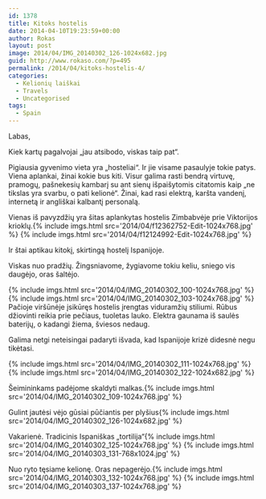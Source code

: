 ```yaml
---
id: 1378
title: Kitoks hostelis
date: 2014-04-10T19:23:59+00:00
author: Rokas
layout: post
image: 2014/04/IMG_20140302_126-1024x682.jpg
guid: http://www.rokaso.com/?p=495
permalink: /2014/04/kitoks-hostelis-4/
categories:
  - Kelionių laiškai
  - Travels
  - Uncategorised
tags:
  - Spain
---
```


Labas,

Kiek kartų pagalvojai „jau atsibodo, viskas taip pat“.

Pigiausia gyvenimo vieta yra „hosteliai“. Ir jie visame pasaulyje tokie patys. Viena aplankai, žinai kokie bus kiti. Visur galima rasti bendrą virtuvę, pramogų, pašnekesių kambarį su ant sienų išpaišytomis citatomis kaip „ne tikslas yra svarbu, o pati kelionė“. Žinai, kad rasi elektrą, karšta vandenį, internetą ir angliškai kalbantį personalą.

Vienas iš pavyzdžių yra šitas aplankytas hostelis Zimbabvėje prie Viktorijos krioklų.{% include imgs.html src='2014/04/f12362752-Edit-1024x768.jpg' %}
{% include imgs.html src='2014/04/f12124992-Edit-1024x768.jpg' %}

Ir štai aptikau kitokį, skirtingą hostelį Ispanijoje.

Viskas nuo pradžių. Žingsniavome, žygiavome tokiu keliu, sniego vis daugėjo, oras šaltėjo.

{% include imgs.html src='2014/04/IMG_20140302_100-1024x768.jpg' %}
{% include imgs.html src='2014/04/IMG_20140302_103-1024x768.jpg' %}
Pačioje viršūnėje įsikūręs hostelis įrengtas viduramžių stiliumi. Rūbus džiovinti reikia prie pečiaus, tuoletas lauko. Elektra gaunama iš saulės baterijų, o kadangi žiema, šviesos nedaug.

Galima netgi neteisingai padaryti išvada, kad Ispanijoje krizė didesnė negu tikėtasi.

{% include imgs.html src='2014/04/IMG_20140302_111-1024x768.jpg' %}
{% include imgs.html src='2014/04/IMG_20140302_122-1024x682.jpg' %}

Šeimininkams padėjome skaldyti malkas.{% include imgs.html src='2014/04/IMG_20140302_109-1024x768.jpg' %}

Gulint jautėsi vėjo gūsiai pūčiantis per plyšius{% include imgs.html src='2014/04/IMG_20140302_126-1024x682.jpg' %}

Vakarienė. Tradicinis Ispaniškas „tortilija“{% include imgs.html src='2014/04/IMG_20140302_125-1024x768.jpg' %}
{% include imgs.html src='2014/04/IMG_20140303_131-768x1024.jpg' %}

Nuo ryto tęsiame kelionę. Oras nepagerėjo.{% include imgs.html src='2014/04/IMG_20140303_132-1024x768.jpg' %}
{% include imgs.html src='2014/04/IMG_20140303_137-1024x768.jpg' %}
